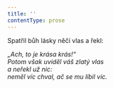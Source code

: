 ```yaml
---
title: ''
contentType: prose
---
```


<section>

Spatřil bůh lásky něčí vlas a řekl:

_„Ach, to je krása krás!“  
Potom však uviděl váš zlatý vlas  
a neřekl už nic:  
neměl víc chval, ač se mu líbil víc._

</section>
